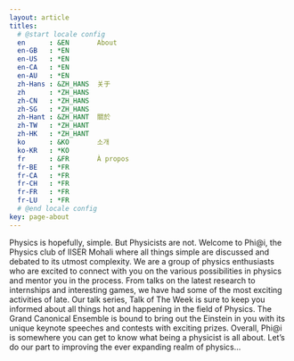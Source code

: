 ```yaml
---
layout: article
titles:
  # @start locale config
  en      : &EN       About
  en-GB   : *EN
  en-US   : *EN
  en-CA   : *EN
  en-AU   : *EN
  zh-Hans : &ZH_HANS  关于
  zh      : *ZH_HANS
  zh-CN   : *ZH_HANS
  zh-SG   : *ZH_HANS
  zh-Hant : &ZH_HANT  關於
  zh-TW   : *ZH_HANT
  zh-HK   : *ZH_HANT
  ko      : &KO       소개
  ko-KR   : *KO
  fr      : &FR       À propos
  fr-BE   : *FR
  fr-CA   : *FR
  fr-CH   : *FR
  fr-FR   : *FR
  fr-LU   : *FR
  # @end locale config
key: page-about
---
```



Physics is hopefully, simple. But Physicists are not.
Welcome to Phi@i, the Physics club of IISER Mohali where all things simple are discussed and debated to its utmost complexity. We are a group of physics enthusiasts who are excited to connect with you on the various possibilities in physics and mentor you in the process. From talks on the latest research to internships and interesting games, we have had some of the most exciting activities of late. Our talk series, Talk of The Week is sure to keep you informed about all things hot and happening in the field of Physics. The Grand Canonical Ensemble is bound to bring out the Einstein in you with its unique keynote speeches and contests with exciting prizes. Overall, Phi@i is somewhere you can get to know what being a physicist is all about. Let’s do our part to improving the ever expanding realm of physics…

